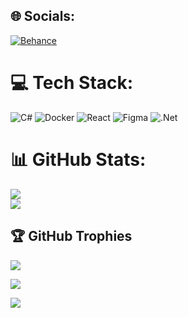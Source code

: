 
## 🌐 Socials:
[![Behance](https://img.shields.io/badge/Behance-1769ff?logo=behance&logoColor=white)](https://behance.net/ialebedeff) 

# 💻 Tech Stack:
![C#](https://img.shields.io/badge/c%23-%23239120.svg?style=flat&logo=c-sharp&logoColor=white) ![Docker](https://img.shields.io/badge/docker-%230db7ed.svg?style=flat&logo=docker&logoColor=white) ![React](https://img.shields.io/badge/react-%2320232a.svg?style=flat&logo=react&logoColor=%2361DAFB) 	![Figma](https://img.shields.io/badge/figma-%23F24E1E.svg?style=flat&logo=figma&logoColor=white) ![.Net](https://img.shields.io/badge/.NET-5C2D91?style=flat&logo=.net&logoColor=white)
# 📊 GitHub Stats:
![](https://github-readme-streak-stats.herokuapp.com/?user=ialebedeff&theme=dark&hide_border=true)<br/>
![](https://github-readme-stats.vercel.app/api/top-langs/?username=ialebedeff&theme=dark&hide_border=true&include_all_commits=false&count_private=true&layout=compact)

## 🏆 GitHub Trophies
![](https://github-profile-trophy.vercel.app/?username=ialebedeff&theme=radical&no-frame=true&no-bg=false&margin-w=4)

![](https://quotes-github-readme.vercel.app/api?type=vetical&theme=radical)


[![](https://visitcount.itsvg.in/api?id=ialebedeff&icon=6&color=6)](https://visitcount.itsvg.in)
